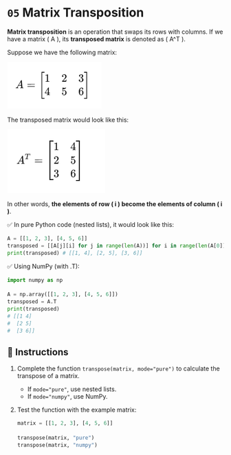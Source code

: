 # `05` Matrix Transposition  

**Matrix transposition** is an operation that swaps its rows with columns. If we have a matrix \( A \), its **transposed matrix** is denoted as \( A^T \).  

Suppose we have the following matrix:

![image-matrix1](/.learn/assets/matrix1.png)

The transposed matrix would look like this:

![image-matrix2](/.learn/assets/matrix2.png)

In other words, **the elements of row \( i \) become the elements of column \( i \)**.

✅ In pure Python code (nested lists), it would look like this:

```python
A = [[1, 2, 3], [4, 5, 6]]
transposed = [[A[j][i] for j in range(len(A))] for i in range(len(A[0]))]
print(transposed) # [[1, 4], [2, 5], [3, 6]]
```

✅ Using NumPy (with .T):

```python
import numpy as np

A = np.array([[1, 2, 3], [4, 5, 6]])
transposed = A.T
print(transposed)
# [[1 4]
#  [2 5]
#  [3 6]]
```

## 📝 Instructions

1. Complete the function `transpose(matrix, mode="pure")` to calculate the transpose of a matrix.

    - If `mode="pure"`, use nested lists.
    - If `mode="numpy"`, use NumPy.

2. Test the function with the example matrix:

    ```python
    matrix = [[1, 2, 3], [4, 5, 6]]

    transpose(matrix, "pure")
    transpose(matrix, "numpy")
    ```
